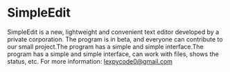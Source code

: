 # SimpleEdit
SimpleEdit is a new, lightweight and convenient text editor developed by a private corporation. The program is in beta, and everyone can contribute to our small project.The program has a simple and simple interface.The program has a simple and simple interface, can work with files, shows the status, etc.  For more information: lexpycode0@gmail.com
